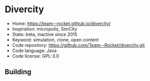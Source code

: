 # Divercity

- Home: https://team--rocket.github.io/divercity/
- Inspiration: micropolis, SimCity
- State: beta, inactive since 2015
- Keyword: simulation, clone, open content
- Code repository: https://github.com/Team--Rocket/divercity.git
- Code language: Java
- Code license: GPL-3.0

## Building
